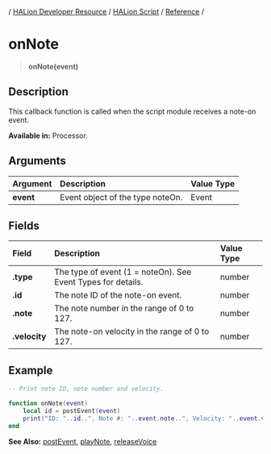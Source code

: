 / [HALion Developer Resource](../../HALion-Developer-Resource.md) / [HALion Script](./HALion-Script.md) / [Reference](./Reference.md) /

# onNote

>**onNote(event)**

## Description

This callback function is called when the script module receives a note-on event.

**Available in:** Processor.

## Arguments

|Argument|Description|Value Type|
|:-|:-|:-|
|**event**|Event object of the type noteOn.|Event|

## Fields

|Field|Description|Value Type|
|:-|:-|:-|
|**.type**|The type of event (1 = noteOn). See Event Types for details.|number|
|**.id**|The note ID of the note-on event.|number|
|**.note**|The note number in the range of 0 to 127.|number|
|**.velocity**|The note-on velocity in the range of 0 to 127.|number|

## Example

```lua
-- Print note ID, note number and velocity.

function onNote(event)
    local id = postEvent(event)
    print("ID: "..id..", Note #: "..event.note..", Velocity: "..event.velocity)
end
```

**See Also:** [postEvent](./postEvent.md), [playNote](./playNote.md), [releaseVoice](./releaseVoice.md)